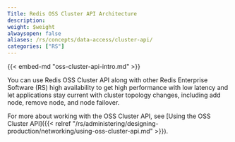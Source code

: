 ```yaml
---
Title: Redis OSS Cluster API Architecture
description:
weight: $weight
alwaysopen: false
aliases: /rs/concepts/data-access/cluster-api/
categories: ["RS"]
---
```

{{< embed-md "oss-cluster-api-intro.md"  >}}

You can use Redis OSS Cluster API along with other Redis Enterprise Software (RS) high availability
to get high performance with low latency
and let applications stay current with cluster topology changes, including add node, remove node, and node failover.

For more about working with the OSS Cluster API, see [Using the OSS Cluster API]({{< relref "/rs/administering/designing-production/networking/using-oss-cluster-api.md" >}}).
